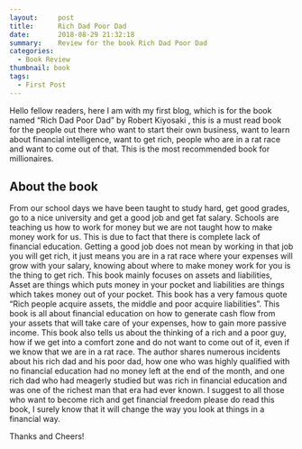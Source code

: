 ```yaml
---
layout:     post
title:      Rich Dad Poor Dad
date:       2018-08-29 21:32:18
summary:    Review for the book Rich Dad Poor Dad
categories: 
  - Book Review
thumbnail: book
tags: 
  - First Post
---
```


Hello fellow readers, here I am with my first blog, which is for the book named “Rich Dad Poor Dad” by Robert Kiyosaki , this is a must read book for the people out there who want to start their own business, want to learn about financial intelligence, want to get rich, people  who are in a rat race and want to come out of that.  This is the most recommended book for millionaires.

## About the book


From our school days we have been taught to study hard, get good grades, go to a nice university and get a good job and get fat salary. Schools are teaching us how to work for money but we are not taught how to make money work for us. This is due to fact that there is complete lack of financial education. Getting a good job does not mean by working in that job you will get rich, it just means you are in a rat race where your expenses will grow with your salary, knowing about where to make money work for you is the thing to get rich.
This book mainly focuses on assets and liabilities, Asset are things which puts money in your pocket and liabilities are things which takes money out of your pocket. This book has a very famous quote “Rich people acquire assets, the middle and poor acquire liabilities”. This book is all about financial education on how to generate cash flow from your assets that will take care of your expenses, how to gain more passive income.
This book also tells us about the thinking of a rich and a poor guy, how if we get into a comfort zone and  do not want to come out of it, even if we know that we are in a rat race. The author shares numerous incidents about his rich dad and his poor dad, how one who was highly qualified with no financial education had no money left at the end of the month, and one rich dad who had meagerly studied but was rich in financial education and was one of the richest man that era had ever known.
I suggest to all those who want to become rich and get financial freedom please do read this book, I surely know that it will change the way you look at things in a financial way.

Thanks and Cheers!
